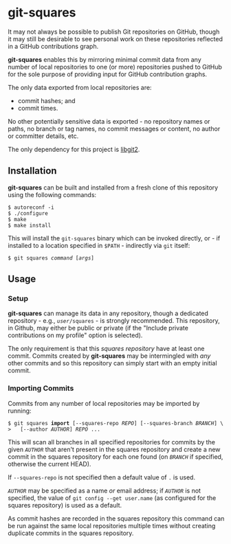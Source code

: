 # git-squares

It may not always be possible to publish Git repositories on GitHub, though it
may still be desirable to see personal work on these repositories reflected in
a GitHub contributions graph.

**git-squares** enables this by mirroring minimal commit data from any number
of local repositories to one (or more) repositories pushed to GitHub for the
sole purpose of providing input for GitHub contribution graphs.

The only data exported from local repositories are:
* commit hashes; and
* commit times.

No other potentially sensitive data is exported - no repository names or paths,
no branch or tag names, no commit messages or content, no author or committer
details, etc.

The only dependency for this project is
[libgit2](https://github.com/libgit2/libgit2).

## Installation

**git-squares** can be built and installed from a fresh clone of this
repository using the following commands:

```
$ autoreconf -i
$ ./configure
$ make
$ make install
```

This will install the `git-squares` binary which can be invoked directly, or -
if installed to a location specified in `$PATH` - indirectly via `git` itself:

<pre><code>$ git squares <i>command</i> [<i>args</i>]
</code></pre>

## Usage

### Setup

**git-squares** can manage its data in any repository, though a dedicated
repository - e.g., <code><i>user</i>/squares</code> - is strongly recommended.
This repository, in Github, may either be public or private (if the "Include
private contributions on my profile" option is selected).

The only requirement is that this _squares repository_ have at least one
commit. Commits created by **git-squares** may be intermingled with _any_ other
commits and so this repository can simply start with an empty initial commit.

### Importing Commits

Commits from any number of local repositories may be imported by running:

<pre><code>$ git squares <b>import</b> [--squares-repo <i>REPO</i>] [--squares-branch <i>BRANCH</i>] \
>   [--author <i>AUTHOR</i>] <i>REPO</i> ...
</code></pre>

This will scan all branches in all specified repositories for commits by the
given <code><i>AUTHOR</i></code> that aren't present in the squares repository
and create a new commit in the squares repository for each one found (on
<code><i>BRANCH</i></code> if specified, otherwise the current HEAD).

If `--squares-repo` is not specified then a default value of `.` is used.

<code><i>AUTHOR</i></code> may be specified as a name _or_ email address; if
<code><i>AUTHOR</i></code> is not specified, the value of
`git config --get user.name` (as configured for the squares repository) is used
as a default.

As commit hashes are recorded in the squares repository this command can be run
against the same local repositories multiple times without creating duplicate
commits in the squares repository.
